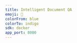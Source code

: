```yaml
---
title: Intelligent Document QA
emoji: 📄
colorFrom: blue
colorTo: indigo
sdk: docker
app_port: 8000
---
```

